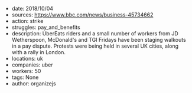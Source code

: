 - date: 2018/10/04
- sources: https://www.bbc.com/news/business-45734662
- action: strike
- struggles: pay_and_benefits
- description: UberEats riders and a small number of workers from JD Wetherspoon, McDonald's and TGI Fridays have been staging walkouts in a pay dispute. Protests were being held in several UK cities, along with a rally in London.
- locations: uk
- companies: uber
- workers: 50
- tags: None
- author: organizejs
